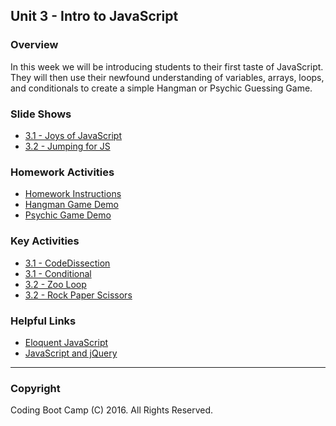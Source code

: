 
## Unit 3 - Intro to JavaScript

### Overview
In this week we will be introducing students to their first taste of JavaScript. They will then use their newfound understanding of variables, arrays, loops, and conditionals to create a simple Hangman or Psychic Guessing Game.

### Slide Shows
* [3.1 - Joys of JavaScript](1-Class-Content/3.1/Slide-Shows)
* [3.2 - Jumping for JS](1-Class-Content/3.2/Slide-Shows)

### Homework Activities
* [Homework Instructions](2-Homework/Instructions/homework-instructions.md)
* [Hangman Game Demo](2-Homework/Instructions/hangman-game-demo.mov)
* [Psychic Game Demo](2-Homework/Instructions/psychic-game-demo.mov)

### Key Activities
* [3.1 - CodeDissection](1-Class-Content/3.1/Activities/01-CodeDissection/)
* [3.1 - Conditional](1-Class-Content/3.1/Activities/09-ConditionalActivity)
* [3.2 - Zoo Loop](1-Class-Content/3.2/Activities/5-ZooLoop)
* [3.2 - Rock Paper Scissors](1-Class-Content/3.2/Activities/9-RPS-Coded)


### Helpful Links
* [Eloquent JavaScript](http://eloquentjavascript.net/)
* [JavaScript and jQuery](http://www.amazon.com/JavaScript-JQuery-Interactive-Front-End-Development/dp/1118531647/ref=sr_1_1?s=books&ie=UTF8&qid=1460751938&sr=1-1)

-------

### Copyright
Coding Boot Camp (C) 2016. All Rights Reserved.
